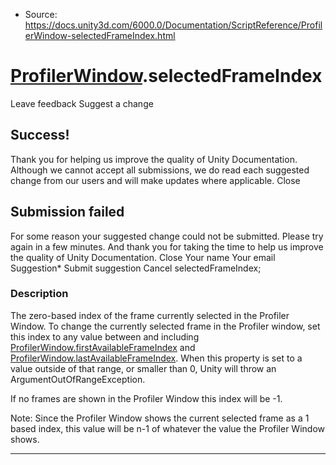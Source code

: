 * Source: https://docs.unity3d.com/6000.0/Documentation/ScriptReference/ProfilerWindow-selectedFrameIndex.html

#  [ProfilerWindow](https://docs.unity3d.com/6000.0/Documentation/ScriptReference/ProfilerWindow.html).selectedFrameIndex
Leave feedback
Suggest a change
## Success!
Thank you for helping us improve the quality of Unity Documentation. Although we cannot accept all submissions, we do read each suggested change from our users and will make updates where applicable.
Close
## Submission failed
For some reason your suggested change could not be submitted. Please <a>try again</a> in a few minutes. And thank you for taking the time to help us improve the quality of Unity Documentation.
Close
Your name Your email Suggestion* Submit suggestion
Cancel
selectedFrameIndex; 
### Description
The zero-based index of the frame currently selected in the Profiler Window.
To change the currently selected frame in the Profiler window, set this index to any value between and including [ProfilerWindow.firstAvailableFrameIndex](https://docs.unity3d.com/6000.0/Documentation/ScriptReference/ProfilerWindow-firstAvailableFrameIndex.html) and [ProfilerWindow.lastAvailableFrameIndex](https://docs.unity3d.com/6000.0/Documentation/ScriptReference/ProfilerWindow-lastAvailableFrameIndex.html). When this property is set to a value outside of that range, or smaller than 0, Unity will throw an ArgumentOutOfRangeException.  
  
If no frames are shown in the Profiler Window this index will be -1.  
  
Note: Since the Profiler Window shows the current selected frame as a 1 based index, this value will be n-1 of whatever the value the Profiler Window shows.
* * *
